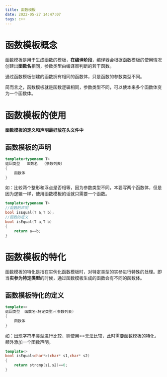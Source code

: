 ```yaml
---
title: 函数模板
date: 2022-05-27 14:47:07
tags: c++
---
```


# 函数模板概念

函数模板是用于生成函数的模板，**在编译阶段**，编译器会根据函数模板的使用情况创建出**函数名**相同，参数类型由编译器判断的若干函数。

通过函数模板创建的函数拥有相同的函数体，只是函数的参数类型不同。

简而言之，函数模板就是函数逻辑相同，参数类型不同，可以使本来多个函数体变为一个函数体。

# 函数模板的使用

**函数模板的定义和声明最好放在头文件中**



## 函数模板的声明

```c++
template<typename T>
返回类型   函数名  （参数列表）
{
    函数体
}
```

如：比较两个整形和浮点是否相等，因为参数类型不同，本要写两个函数体，但是因为逻辑一样，使用函数模板的话就只需要一个函数。

```c++
template<typename T>
//函数的声明
bool isEqual(T a,T b);
//函数的定义
bool isEqual(T a,T b)
{
    return a==b;
}
```



# 函数模板的特化

函数模板的特化是指在实例化函数模板时，对特定类型的实参进行特殊的处理。即当**实参为特定类型**的时候，通过函数模板生成的函数会有不同的函数体。

## 函数模板特化的定义

```c++
template<>
返回类型  函数名<特定类型>(参数列表)
{
    函数体
}
```

如：出现字符串类型进行比较，则使用==无法比较，此时需要函数模板的特化，额外添加一个函数声明。

```c++
template<>
bool isEqual<char*>(char* s1,char* s2)
{
    return strcmp(s1,s2)==0; 
}
```



